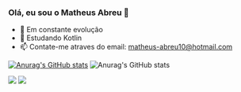 ### Olá, eu sou o Matheus Abreu 👋

- 🔭 Em constante evolução
- 🌱 Estudando Kotlin
- 📫 Contate-me atraves do email: matheus-abreu10@hotmail.com

[![Anurag's GitHub stats](https://github-readme-stats.vercel.app/api?username=abreumatheu)](https://github.com/anuraghazra/github-readme-stats)
![Anurag's GitHub stats](https://github-readme-stats.vercel.app/api?username=abreumatheu&show=reviews)
 
<div> 
 
  <a href = "mailto:matheus-abreu10@hotmail.com"><img src="https://img.shields.io/badge/-Gmail-%23333?style=for-the-badge&logo=gmail&logoColor=white" target="_blank"></a>
  <a href="https://www.linkedin.com/in/matheusabreu21/" target="_blank"><img src="https://img.shields.io/badge/-LinkedIn-%230077B5?style=for-the-badge&logo=linkedin&logoColor=white" target="_blank"></a> 
  
</div>
